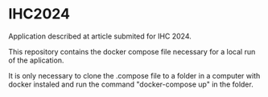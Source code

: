 # IHC2024
Application described at article submited for IHC 2024.

This repository contains the docker compose file necessary for a local run of the aplication.

It is only necessary to clone the .compose file to a folder in a computer with docker instaled and run the command "docker-compose up" in the folder.


